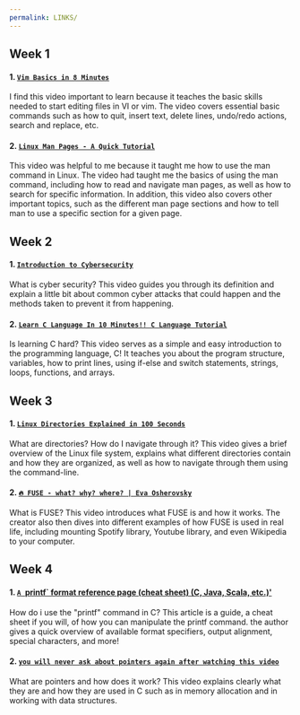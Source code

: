```yaml
---
permalink: LINKS/
---
```


## Week 1
#### 1. [`Vim Basics in 8 Minutes`](https://www.youtube.com/watch?v=ggSyF1SVFr4)  
I find this video important to learn because it teaches the basic skills needed to start editing files in VI or vim. The video covers essential basic commands such as how to quit, insert text, delete lines, undo/redo actions, search and replace, etc.  
#### 2. [`Linux Man Pages - A Quick Tutorial`](https://www.youtube.com/watch?v=uJnrh9hAQR0)  
This video was helpful to me because it taught me how to use the man command in Linux. The video had taught me the basics of using the man command, including how to read and navigate man pages, as well as how to search for specific information. In addition, this video also covers other important topics, such as the different man page sections and how to tell man to use a specific section for a given page.

## Week 2
#### 1. [`Introduction to Cybersecurity`](https://www.youtube.com/watch?v=ULGILG-ZhO0)  
What is cyber security? This video guides you through its definition and explain a little bit about common cyber attacks that could happen and the methods taken to prevent it from happening.  
#### 2. [`Learn C Language In 10 Minutes!! C Language Tutorial`](https://www.youtube.com/watch?v=dTp0c41XnrQ)  
Is learning C hard? This video serves as a simple and easy introduction to the programming language, C! It teaches you about the program structure, variables, how to print lines, using if-else and switch statements, strings, loops, functions, and arrays.

## Week 3
#### 1. [`Linux Directories Explained in 100 Seconds`](https://www.youtube.com/watch?v=42iQKuQodW4)  
What are directories? How do I navigate through it? This video gives a brief overview of the Linux file system, explains what different directories contain and how they are organized, as well as how to navigate through them using the command-line.  
#### 2. [`🔥 FUSE - what? why? where? | Eva Osherovsky`](https://www.youtube.com/watch?v=1zvOdR02hk4)  
What is FUSE? This video introduces what FUSE is and how it works. The creator also then dives into different examples of how FUSE is used in real life, including mounting Spotify library, Youtube library, and even Wikipedia to your computer.  

## Week 4
#### 1. [`A `printf` format reference page (cheat sheet) (C, Java, Scala, etc.)'](https://alvinalexander.com/programming/printf-format-cheat-sheet/)  
How do i use the "printf" command in C? This article is a guide, a cheat sheet if you will, of how you can manipulate the printf command. the author gives a quick overview of available format specifiers, output alignment, special characters, and more!  
#### 2. [`you will never ask about pointers again after watching this video`](https://www.youtube.com/watch?v=2ybLD6_2gKM)  
What are pointers and how does it work? This video explains clearly what they are and how they are used in C such as in memory allocation and in working with data structures.  
